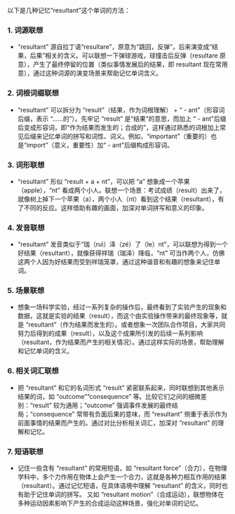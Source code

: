 以下是几种记忆“resultant”这个单词的方法：

### 1. 词源联想
 - “resultant” 源自拉丁语“resultare”，原意为“跳回，反弹”，后来演变成“结果，后果”相关的含义。可以联想一下弹球游戏，球撞击后反弹（resultare 原意），产生了最终停留的位置（类似事情发展后的结果，即 resultant 现在常用意），通过这种词源的演变场景来帮助记忆单词含义。

### 2. 词根词缀联想
 - “resultant” 可以拆分为 “result”（结果，作为词根理解） + “ - ant”（形容词后缀，表示 “……的”）。先牢记 “result” 是“结果”的意思，而加上 “ - ant”后缀后变成形容词，即“作为结果而发生的；合成的”，这样通过熟悉的词根加上常见后缀来记忆单词的拼写和词性、词义。例如，“important”（重要的）也是“import”（意义，重要性）加“ - ant”后缀构成形容词。

### 3. 词形联想
 - “resultant” 形似 “result + a + nt”，可以把 “a” 想象成一个苹果（apple），“nt” 看成两个小人。联想一个场景：考试成绩（result）出来了，就像树上掉下一个苹果（a），两个小人（nt）看到这个结果（resultant），有了不同的反应。这样借助有趣的画面，加深对单词拼写和意义的印象。

### 4. 发音联想
 - “resultant” 发音类似于“瑞（ruì）泽（zé）了（le）nt”，可以联想为得到一个好结果（resultant），就像获得祥瑞（瑞泽）降临，“nt” 可当作两个人，仿佛这两个人因为好结果而受到祥瑞笼罩，通过这种谐音和有趣的想象来记住单词。

### 5. 场景联想
 - 想象一场科学实验，经过一系列复杂的操作后，最终看到了实验产生的现象和数据，这就是实验的结果（result），而这个由实验操作带来的最终现象等，就是 “resultant”（作为结果而发生的）。或者想象一次团队合作项目，大家共同努力后得到的成果（result），以及这个成果所引发的后续一系列影响（resultant，作为结果而产生的相关情况）。通过这样实际的场景，帮助理解和记忆单词的含义。

### 6. 相关词汇联想
 - 把 “resultant” 和它的名词形式 “result” 紧密联系起来，同时联想到其他表示结果的词，如 “outcome”“consequence” 等。比较它们之间的细微差别：“result” 较为通用；“outcome” 强调事件发展的最终结局；“consequence” 常带有负面后果的意味，而 “resultant” 侧重于表示作为前面事情的结果而产生的。通过对比分析相关词汇，加深对 “resultant” 的理解和记忆。

### 7. 短语联想
 - 记住一些含有 “resultant” 的常用短语，如 “resultant force”（合力），在物理学科中，多个力作用在物体上会产生一个合力，这就是各种力相互作用的结果（resultant）。通过记忆短语，在具体语境中理解 “resultant” 的含义，同时也有助于记住单词的拼写。 又如 “resultant motion”（合成运动），联想物体在多种运动因素影响下产生的合成运动这种场景，强化对单词的记忆。 